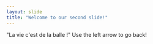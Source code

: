 ```yaml
---
layout: slide
title: "Welcome to our second slide!"
---
```

"La vie c'est de la balle !"
Use the left arrow to go back!
